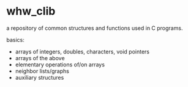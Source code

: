 # whw_clib
a repository of common structures and functions used in C programs.

basics: 
  - arrays of integers, doubles, characters, void pointers
  - arrays of the above
  - elementary operations of/on arrays
  - neighbor lists/graphs
  - auxiliary structures
